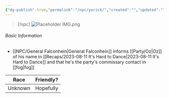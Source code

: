 ```yaml
---
{"dg-publish":true,"permalink":"/npc/yorick/","created":"","updated":""}
---
```



> [!npc]
> ![Placeholder IMG.png](/img/user/z_Assets/Placeholder%20IMG.png)

 ###### Basic Information
- [[NPC/General Falconhein\|General Falconhein]] informs [[Party/Oz\|Oz]] of his name in [[Recaps/2023-08-11 It's Hard to Dance\|2023-08-11 It's Hard to Dance]] and that he's the party's commissary contact in [[fog\|fog]]

 | **Race** | **Friendly?** |
| --------- | ---------- |
| Unknown          |   Hopefully       | 
